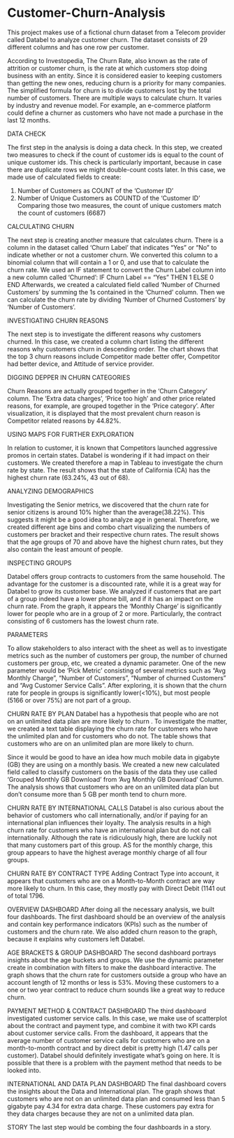 # Customer-Churn-Analysis
This project makes use of a fictional churn dataset from a Telecom provider called Databel to analyze customer churn. The dataset consists of 29 different columns and has one row per customer.

According to Investopedia, The Churn Rate, also known as the rate of attrition or customer churn, is the rate at which customers stop doing business with an entity. Since it is considered easier to keeping customers than getting the new ones, reducing churn is a priority for many companies. The simplified formula for churn is to divide customers lost by the total number of customers. There are multiple ways to calculate churn. It varies by industry and revenue model. For example, an e-commerce platform could define a churner as customers who have not made a purchase in the last 12 months.


DATA CHECK

The first step in the analysis is doing a data check. In this step, we created two measures to check if the count of customer ids is equal to the count of unique customer ids. This check is particularly important, because in case there are duplicate rows we might double-count costs later. In this case, we made use of calculated fields to create:
1. Number of Customers as COUNT of the ‘Customer ID’
2. Number of Unique Customers as COUNTD of the ‘Customer ID’
Comparing those two measures, the count of unique customers match the count of customers (6687)

CALCULATING CHURN

The next step is creating another measure that calculates churn. There is a column in the dataset called ‘Churn Label’ that indicates “Yes” or “No” to indicate whether or not a customer churn. We converted this column to a binomial column that will contain a 1 or 0, and use that to calculate the churn rate. We used an IF statement to convert the Churn Label column into a new column called ‘Churned’:
IF Churn Label == “Yes” THEN 1 ELSE 0 END
Afterwards, we created a calculated field called ‘Number of Churned Customers’ by summing the 1s contained in the ‘Churned’ column. Then we can calculate the churn rate by dividing ‘Number of Churned Customers’ by ‘Number of Customers’.

INVESTIGATING CHURN REASONS

The next step is to investigate the different reasons why customers churned. In this case, we created a column chart listing the different reasons why customers churn in descending order. The chart shows that the top 3 churn reasons include Competitor made better offer, Competitor had better device, and Attitude of service provider. 

DIGGING DEPPER IN CHURN CATEGORIES

Churn Reasons are actually grouped together in the ‘Churn Category’ column. The ‘Extra data charges’, ‘Price too high’ and other price related reasons, for example, are grouped together in the ‘Price category’. After visualization, it is displayed that the most prevalent churn reason is Competitor related reasons by 44.82%.

USING MAPS FOR FURTHER EXPLORATION

In relation to customer, it is known that Competitors launched aggressive promos in certain states. Databel is wondering if it had impact on their customers. We created therefore a map in Tableau to investigate the churn rate by state. The result shows that the state of California (CA) has the highest churn rate (63.24%, 43 out of 68).

ANALYZING DEMOGRAPHICS

Investigating the Senior metrics, we discovered that the churn rate for senior citizens is around 10% higher than the average(38.22%). This suggests it might be a good idea to analyze age in general. Therefore, we created different age bins and combo chart visualizing the numbers of customers per bracket and their respective churn rates. The result shows that the age groups of 70 and above have the highest churn rates, but they also contain the least amount of people. 

INSPECTING GROUPS

Databel offers group contracts to customers from the same household. The advantage for the customer is a discounted rate, while it is a great way for Databel to grow its customer base. We analyzed if customers that are part of a group indeed have a lower phone bill, and if it has an impact on the churn rate. From the graph, it appears the ‘Monthly Charge’ is significantly lower for people who are in a group of 2 or more. Particularly, the contract consisting of 6 customers has the lowest churn rate. 

PARAMETERS

To allow stakeholders to also interact with the sheet as well as to investigate metrics such as the number of customers per group, the number of churned customers per group, etc, we created a dynamic parameter. One of the new parameter would be ‘Pick Metric’  consisting of several metrics such as “Avg Monthly Charge”, “Number of Customers”, “Number of churned Customers” and “Avg Customer Service Calls”. After exploring, it is shown that the churn rate for people in groups is significantly lower(<10%), but most people (5166 or over 75%) are not part of a group. 

CHURN RATE BY PLAN
Databel has a hypothesis that people who are not on an unlimited data plan are more likely to churn . To investigate the matter, we created a text table displaying the churn rate for customers who have the unlimited plan and for customers who do not. The table shows that customers who are on an unlimited plan are more likely to churn. 

Since it would be good to have an idea how much mobile data in gigabyte (GB) they are using on a monthly basis. We created a new new calculated field called to classify customers on the basis of the data they use called ‘Grouped Monthly GB Download’ from ‘Avg Monthly GB Download’ Column. The analysis shows that customers who are on an unlimited data plan but don’t consume more than 5 GB per month tend to churn more. 

CHURN RATE BY INTERNATIONAL CALLS
Databel is also curious about the behavior of customers who call internationally, and/or if paying for an international plan influences their loyalty. The analysis results in a high churn rate for customers who have an international plan but do not call internationally. Although the rate is ridiculously high, there are luckily not that many customers part of this group. AS for the monthly charge, this group appears to have the highest average monthly charge of all four groups. 

CHURN RATE BY CONTRACT TYPE
Adding Contract Type into account, it appears that customers who are on a Month-to-Month contract are way more likely to churn. In this case, they mostly pay with Direct Debit (1141 out of total 1796. 


OVERVIEW DASHBOARD
After doing all the necessary analysis, we built four dashboards. The first dashboard should be an overview of the analysis and contain key performance indicators (KPIs) such as the number of customers and the churn rate. We also added churn reason to the graph, because it explains why customers left Databel. 

AGE BRACKETS & GROUP DASHBOARD
The second dashboard portrays insights about the age buckets and groups. We use the dynamic parameter create in combination with filters to make the dashboard interactive. The graph shows that the churn rate for customers outside a group who have an account length of 12 months or less is 53%. Moving these customers to a one or two year contract to reduce churn sounds like a great way to reduce churn. 

PAYMENT METHOD & CONTRACT DASHBOARD
The third dashboard investigated customer service calls. In this case, we make use of scatterplot about the contract and payment type, and combine it with two KPI cards about customer service calls. From the dashboard, it appears that the average number of customer service calls for customers who are on a month-to-month contract and by direct debit is pretty high (1.47 calls per customer). Databel should definitely investigate what’s going on here. It is possible that there is a problem with the payment method that needs to be looked into. 

INTERNATIONAL AND DATA PLAN DASHBOARD
The final dashboard covers the insights about the Data and International plan. The graph shows that customers who are not on an unlimited data plan and consumed less than 5 gigabyte pay 4.34 for extra data charge. These customers pay extra for they data charges because they are not on a unlimited data plan. 

STORY
The last step would be combing the four dashboards in a story. 
